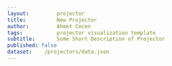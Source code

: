 ```yaml
---
layout:     	projector
title:     		New Projector
author:     	Ahmet Cecen
tags:           projector visualization template
subtitle:    	Some Short Description of Projector
published: false
dataset:    /projectors/data.json
---
```

